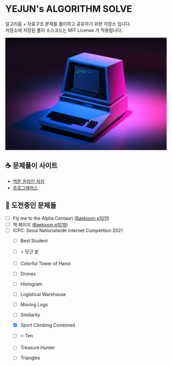 # YEJUN's ALGORITHM SOLVE
알고리즘 + 자료구조 문제를 풀이하고 공유하기 위한 저장소 입니다.  
저장소에 저장된 풀이 소스코드는 MIT License 가 적용됩니다.

<img src="./background.jpg" height="350px" />

## :coffee: 문제풀이 사이트
- [백준 온라인 저지](https://www.acmicpc.net/)
- [프로그래머스](https://programmers.co.kr/learn/challenges)

## :rocket: 도전중인 문제들
- [ ] Fly me to the Alpha Centauri ([Baekjoon p1011](https://www.acmicpc.net/problem/1011))
- [ ] 책 페이지 ([Baekjoon p1019](https://www.acmicpc.net/problem/1019))
- [ ] ICPC: Seoul Nationalwide Internet Competition 2021
	- [ ] Best Student
	- [ ] ⭐️ 당근 밭
	- [ ] Colorful Tower of Hanoi
	- [ ] Drones
	- [ ] Histogram
	- [ ] Logistical Warehouse
	- [ ] Moving Logs
	- [ ] Similarity
	- [x] Sport Climbing Combined
	- [ ] ⭐️ Ten
	- [ ] Treasure Hunter
	- [ ] Triangles

